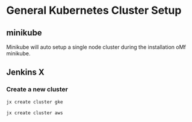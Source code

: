# General Kubernetes Cluster Setup

## minikube
Minikube will auto setup a single node cluster during the installation oMf minikube.

## Jenkins X

### Create a new cluster
```bash
jx create cluster gke
```
```bash
jx create cluster aws
```
